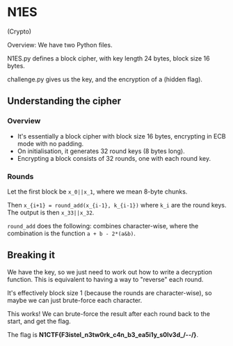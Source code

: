 # N1ES
(Crypto)

Overview: We have two Python files.

N1ES.py defines a block cipher, with key length 24 bytes, block size 16 bytes. 

challenge.py gives us the key, and the encryption of a (hidden flag).

## Understanding the cipher
### Overview
- It's essentially a block cipher with block size 16 bytes, encrypting in ECB mode with no padding.
- On initialisation, it generates 32 round keys (8 bytes long).
- Encrypting a block consists of 32 rounds, one with each round key.

### Rounds
Let the first block be `x_0||x_1`, where we mean 8-byte chunks.

Then `x_{i+1} = round_add(x_{i-1}, k_{i-1})` where `k_i` are the round keys.
The output is then `x_33||x_32`.

`round_add` does the following:
combines character-wise, where the combination is the function `a + b - 2*(a&b)`.

## Breaking it
We have the key, so we just need to work out how to write a decryption function.
This is equivalent to having a way to "reverse" each round.

It's effectively block size 1 (because the rounds are character-wise), so maybe we can just brute-force each character.

This works! We can brute-force the result after each round back to the start, and get the flag.

The flag is **N1CTF{F3istel_n3tw0rk_c4n_b3_ea5i1y_s0lv3d_/--/}**.
